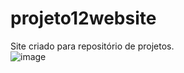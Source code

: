 # projeto12website
Site criado para repositório de projetos.
<br>
![image](https://github.com/ViniciusPess/projeto12website/assets/113379730/843d892f-533e-4594-a523-d9ee51729264)
